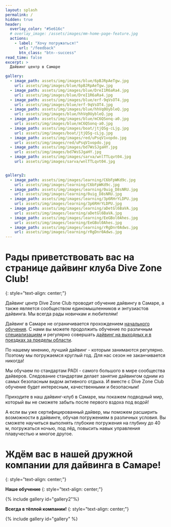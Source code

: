 ```yaml
---
layout: splash
permalink: /
hidden: true
header:
  overlay_color: "#5e616c"
  # overlay_image: /assets/images/mm-home-page-feature.jpg
  actions:
    - label: "Хочу погружаться!"
      url: "/feedback"
      btn_class: "btn--success"
read_time: false
excerpt: >
  Дайвинг центр в Самаре

gallery:
  - image_path: assets/img/images/blue/6pBJRpAeTgw.jpg
    url: assets/img/images/blue/6pBJRpAeTgw.jpg
  - image_path: assets/img/images/blue/DreI1R6aRa4.jpg
    url: assets/img/images/blue/DreI1R6aRa4.jpg
  - image_path: assets/img/images/blue/erf-9qVsOT4.jpg
    url: assets/img/images/blue/erf-9qVsOT4.jpg
  - image_path: assets/img/images/blue/hhVq0UybleQ.jpg
    url: assets/img/images/blue/hhVq0UybleQ.jpg
  - image_path: assets/img/images/blue/mC6QSonq-a0.jpg
    url: assets/img/images/blue/mC6QSonq-a0.jpg
  - image_path: assets/img/images/boat/jtjQSg-cLjg.jpg
    url: assets/img/images/boat/jtjQSg-cLjg.jpg
  - image_path: assets/img/images/red/uPsqV1vopdo.jpg
    url: assets/img/images/red/uPsqV1vopdo.jpg
  - image_path: assets/img/images/bd7WsSJgaHY.jpg
    url: assets/img/images/bd7WsSJgaHY.jpg
  - image_path: assets/img/images/sarva/wnlTTLqvt04.jpg
    url: assets/img/images/sarva/wnlTTLqvt04.jpg


gallery2:
  - image_path: assets/img/images/learning/C6bFpWKd9c.jpg
    url: assets/img/images/learning/C6bFpWKd9c.jpg
  - image_path: assets/img/images/learning/0uig_D8sNRU.jpg
    url: assets/img/images/learning/0uig_D8sNRU.jpg
  - image_path: assets/img/images/learning/3p6RHrYLDPU.jpg
    url: assets/img/images/learning/3p6RHrYLDPU.jpg
  - image_path: assets/img/images/learning/aDetGl6BaVA.jpg
    url: assets/img/images/learning/aDetGl6BaVA.jpg
  - image_path: assets/img/images/learning/EeGBol0Ahes.jpg
    url: assets/img/images/learning/EeGBol0Ahes.jpg
  - image_path: assets/img/images/learning/rRgDnr0Adws.jpg
    url: assets/img/images/learning/rRgDnr0Adws.jpg
---
```


# Рады приветствовать вас на странице дайвинг клуба Dive Zone Club!
{: style="text-align: center;"}

Дайвинг центр Dive Zone Club проводит обучение дайвингу в Самаре, а также является сообществом единомышленников и энтузиастов дайвинга. Мы всегда рады новичкам и любителям!

Дайвинг в Самаре не ограничивается прохождением [начального обучения](/beginners). С нами вы можете продолжить обучение по различным [специализациям](//specializations) и регулярно совершать [дайвинг на выходных и в поездках за пределы области](/diving-location).

По нашему мнению, лучший дайвинг - которым занимаются регулярно. Поэтому мы погружаемся круглый год. Для нас сезон не заканчивается никогда!

Мы обучаем по стандартам PADI - самого большого в мире сообщества дайверов. Следование стандартам делает занятие дайвингом одним из самых безопасным видом активного отдыха. И вместе с Dive Zone Club обучение будет интересным, качественными и безопасным!

Приходите в наш дайвинг-клуб в Самаре, мы покажем подводный мир, который вы не сможете забыть после первого вздоха под водой!

А если вы уже сертифицированный дайвер, мы поможем расширить возможности в дайвинге, обучая погружениям в различных условия. Вы сможете научиться выполнять глубокие погружения на глубину до 40 м, погружаться ночью, под лёд, повысить навык управления плавучестью и многое другое. 

# Ждём вас в нашей дружной компании для дайвинга в Самаре!
{: style="text-align: center;"}

**Наше обучение**
{: style="text-align: center;"}

{% include gallery id="gallery2"%}

**Всегда в тёплой компании!**
{: style="text-align: center;"}

{% include gallery id="gallery" %}
